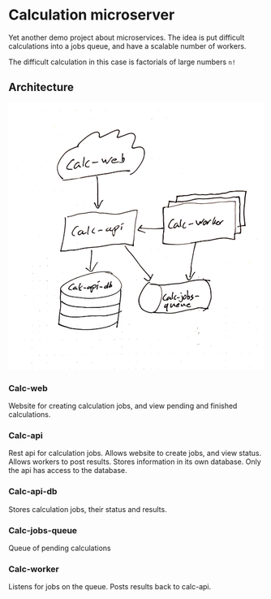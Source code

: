 # Calculation microserver

Yet another demo project about microservices. The idea is put difficult calculations into a jobs queue, and have a scalable number of workers.

The difficult calculation in this case is factorials of large numbers `n!`

## Architecture

![Architecture diagram](/calc-microservice-architecture.jpg)

### Calc-web

Website for creating calculation jobs, and view pending and finished calculations.

### Calc-api

Rest api for calculation jobs. Allows website to create jobs, and view status. Allows workers to post results. Stores information in its own database. Only the api has access to the database.

### Calc-api-db

Stores calculation jobs, their status and results.

### Calc-jobs-queue

Queue of pending calculations

### Calc-worker

Listens for jobs on the queue. Posts results back to calc-api.
